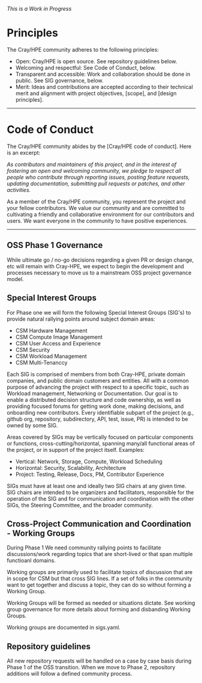 *This is a Work in Progress*

# Principles

The Cray/HPE community adheres to the following principles:
* Open: Cray/HPE is open source. See repository guidelines below.
* Welcoming and respectful: See Code of Conduct, below.
* Transparent and accessible: Work and collaboration should be done in public. See SIG governance, below.
* Merit: Ideas and contributions are accepted according to their technical merit and alignment with project objectives, [scope], and [design principles].

****

# Code of Conduct

The Cray/HPE community abides by the [Cray/HPE code of conduct]. Here is an excerpt:

_As contributors and maintainers of this project, and in the interest of fostering an open and welcoming community, we pledge to respect all people who contribute through reporting issues, posting feature requests, updating documentation, submitting pull requests or patches, and other activities._

As a member of the Cray/HPE community, you represent the project and your fellow contributors.
We value our community and are committed to cultivating a friendly and collaborative
environment for our contributors and users. We want everyone in the community to have
positive experiences.

****

## OSS Phase 1 Governance

While ultimate go / no-go decisions regarding a given PR or design change, etc will remain with Cray-HPE, we expect to begin the development and processes necessary to move us to a mainstream OSS project governance model.

## Special Interest  Groups
For Phase one we will form the following Special Interest Groups (SIG's) to provide natural rallying points around subject domain areas:

- CSM Hardware Management
- CSM Compute Image Management
- CSM User Access and Experience
- CSM Security
- CSM Workload Management
- CSM Multi-Tenanccy

Each SIG is comprised of members from both Cray-HPE, private domain companies, and public domain customers and entities. All with a common purpose of advancing the project with respect to a specific topic, such as Workload management, Networking or Documentation. Our goal is to enable a distributed decision structure and code ownership, as well as providing focused forums for getting work done, making decisions, and onboarding new contributors. Every identifiable subpart of the project (e.g., github org, repository, subdirectory, API, test, issue, PR) is intended to be owned by some SIG.

Areas covered by SIGs may be vertically focused on particular components or functions, cross-cutting/horizontal, spanning many/all functional areas of the project, or in support of the project itself. Examples:

- Vertical: Network, Storage, Compute, Workload Scheduling
- Horizontal: Security, Scalability, Architecture
- Project: Testing, Release, Docs, PM, Contributor Experience

SIGs must have at least one and ideally two SIG chairs at any given time. SIG chairs are intended to be organizers and facilitators, responsible for the operation of the SIG and for communication and coordination with the other SIGs, the Steering Committee, and the broader community.

## Cross-Project Communication and Coordination - Working Groups

During Phase 1 We need community rallying points to facilitate discussions/work regarding topics that are short-lived or that span multiple functioanl domains.

Working groups are primarily used to facilitate topics of discussion that are in scope for CSM but that cross SIG lines. If a set of folks in the community want to get together and discuss a topic, they can do so without forming a Working Group.

Working Groups will be formed as needed or situations dictate. See working group governance for more details about forming and disbanding Working Groups. 

Working groups are documented in sigs.yaml.

## Repository guidelines
All new repository requests will be handled on a case by case basis during Phase 1 of the OSS transition. When we move to Phase 2, repository additions will follow a defined community process.

